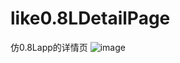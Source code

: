 # like0.8LDetailPage
仿0.8Lapp的详情页
![image](https://github.com/ChoSoodong/like0.8LDetailPage/blob/master/0.8l.gif)
